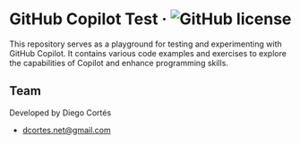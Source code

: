 # GitHub Copilot Test &middot; ![GitHub license](https://img.shields.io/badge/license-MIT-blue.svg)

This repository serves as a playground for testing and experimenting with GitHub Copilot. It contains various code examples and exercises to explore the capabilities of Copilot and enhance programming skills.

## Team

Developed by Diego Cortés

- dcortes.net@gmail.com
